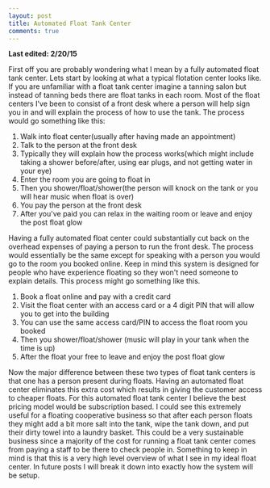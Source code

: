 ```yaml
---
layout: post
title: Automated Float Tank Center
comments: true
---
```

<b> Last edited: 2/20/15 </b>

First off you are probably wondering what I mean by a fully automated float tank center.  Lets start by looking at what a typical flotation center looks like.  If you are unfamiliar with a float tank center imagine a tanning salon but instead of tanning beds there are float tanks in each room.  Most of the float centers I've been to consist of a front desk where a person will help sign you in and will explain the process of how to use the tank.  The process would go something like this:

<ol>
    <li>Walk into float center(usually after having made an appointment)</li>
    <li>Talk to the person at the front desk</li>
    <li>Typically they will explain how the process works(which might include taking a shower before/after, using ear plugs, and not getting water in your eye)</li>
    <li>Enter the room you are going to float in</li>
    <li>Then you shower/float/shower(the person will knock on the tank or you will hear music when float is over)</li>
    <li>You pay the person at the front desk</li>
    <li>After you've paid you can relax in the waiting room or leave and enjoy the post float glow</li>
</ol>

Having a fully automated float center could substantially cut back on the overhead expenses of paying a person to run the front desk.  The process would essentially be the same except for speaking with a person you would go to the room you booked online.  Keep in mind this system is designed for people who have experience floating so they won't need someone to explain details.  This process might go something like this.
<ol>
    <li>Book a float online and pay with a credit card</li>
    <li>Visit the float center with an access card or a 4 digit PIN that will allow you to get into the building</li>
    <li>You can use the same access card/PIN to access the float room you booked</li>
    <li>Then you shower/float/shower (music will play in your tank when the time is up)</li>
    <li>After the float your free to leave and enjoy the post float glow</li>
</ol>

Now the major difference between these two types of float tank centers is that one has a person present during floats.  Having an automated float center eliminates this extra cost which results in giving the customer access to cheaper floats.  For this automated float tank center I believe the best pricing model would be subscription based. I could see this extremely useful for a floating cooperative business so that after each person floats they might add a bit more salt into the tank, wipe the tank down, and put their dirty towel into a laundry basket. This could be a very sustainable business since a majority of the cost for running a float tank center comes from paying a staff to be there to check people in.  Something to keep in mind is that this is a very high level overview of what I see in my ideal float center.  In future posts I will break it down into exactly how the system will be setup.  
